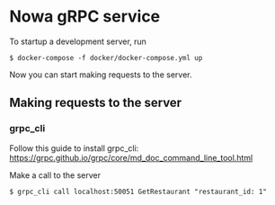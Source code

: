 # Nowa gRPC service

To startup a development server, run

```shell
$ docker-compose -f docker/docker-compose.yml up
```

Now you can start making requests to the server.

## Making requests to the server

### grpc_cli

Follow this guide to install grpc_cli: https://grpc.github.io/grpc/core/md_doc_command_line_tool.html

Make a call to the server

```shell
$ grpc_cli call localhost:50051 GetRestaurant "restaurant_id: 1"
```
